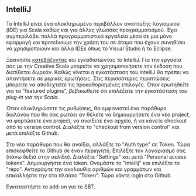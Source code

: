 ## IntelliJ

Το IntelliJ είναι ένα ολοκληρωμένο περιβάλλον ανάπτυξης λογισμικού (IDE) για Scala καθώς και για άλλες γλώσσες προγραμματισμού. Έχει συμπεριλάβει πολλά προγραμματιστικά εργαλεία μέσα σε μια μόνο εφαρμογή και προτείνουμε την χρήση του σε άτομα που έχουν συνηθίσει να χρησιμοποιούν και άλλα IDEs όπως το Visual Studio ή το Eclipse.

Ξεκινήστε [κατεβάζοντας][intellij-download] και εγκαθιστώντας το IntelliJ. Για την εργασία σας με την Creative Scala μπορείτε να χρησιμοποιήσετε την έκδοση που διατίθεται δωρεάν. Καθώς γίνεται η εγκατάσταση του IntelliJ θα πρέπει να απαντήσετε σε μερικές ερωτήσεις. Στις περισσότερες περιπτώσεις μπορείτε να αποδεχτείτε τις προκαθορισμένες επιλογές. Όταν ερωτηθείτε για τα "featured plugins", *βεβαιωθείτε ότι επιλέξατε την εγκατάσταση του plug-in για την Scala*.

Όταν ολοκληρώσετε τις ρυθμίσεις, θα εμφανιστεί ένα παράθυρο διαλόγου που θα σας ρωτάει αν θέλετε να δημιουργήσετε ένα νέο project, να φορτώσετε ένα project, να ανοίξετε ένα αρχείο, ή να κάνετε checkout από το version control.
Διαλέξτε το "checkout from version control" και μετά επιλέξτε Github.

Στο νέο παράθυρο που θα ανοίξει, αλλάξτε το "Auth type" σε Token.
Τώρα επισκεφθείτε το Github σε έναν περιηγητή.
Επιλέξτε τον λογαριασμό σας (πάνω δεξιά στην σελίδα).
Διαλέξτε "Settings" και μετά "Personal access tokens".
Δημιουργήστε ένα token. Ονομάστε το "intellij" και επιλέξτε το "repo".
Αντιγράψτε την ακολουθία αριθμών και γραμμάτων και επικολλήστε την στο πλαίσιο "Token".
Τώρα κάντε login στο Github.

Εγκαταστήστε το add-on για το SBT.

[intellij-download]: https://www.jetbrains.com/idea/download/
